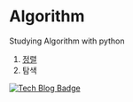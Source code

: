 # Algorithm
Studying Algorithm with python

  1. [정렬](/Sorting)  
  2. 탐색

[![Tech Blog Badge](http://img.shields.io/badge/-Tech%20blog-black?style=flat-square&logo=github&link=https://pome95.github.io/computer%20engineering/algorithm/)](https://pome95.github.io/computer%20engineering/algorithm/)
